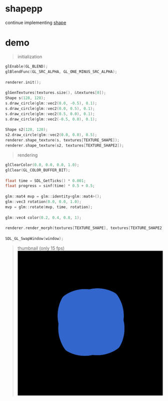 # shapepp
continue implementing [shape](https://github.com/AnatolyRybchych/shape)


# demo
> initialization
```cpp
glEnable(GL_BLEND);
glBlendFunc(GL_SRC_ALPHA, GL_ONE_MINUS_SRC_ALPHA);

renderer.init();

glGenTextures(textures.size(), &textures[0]);
Shape s(128, 128);
s.draw_circle(glm::vec2(0.0, -0.5), 0.1);
s.draw_circle(glm::vec2(0.0, 0.5), 0.1);
s.draw_circle(glm::vec2(0.5, 0.0), 0.1);
s.draw_circle(glm::vec2(-0.5, 0.0), 0.1);

Shape s2(128, 128);
s2.draw_circle(glm::vec2(0.0, 0.0), 0.5);
renderer.shape_texture(s, textures[TEXTURE_SHAPE]);
renderer.shape_texture(s2, textures[TEXTURE_SHAPE2]);
```

> rendering
```cpp
glClearColor(0.0, 0.0, 0.0, 1.0);
glClear(GL_COLOR_BUFFER_BIT);

float time = SDL_GetTicks() * 0.001;
float progress = sinf(time) * 0.5 + 0.5;

glm::mat4 mvp = glm::identity<glm::mat4>();
glm::vec3 rotation(0.0, 0.0, 1.0);
mvp = glm::rotate(mvp, time, rotation);

glm::vec4 color(0.2, 0.4, 0.8, 1);

renderer.render_morph(textures[TEXTURE_SHAPE], textures[TEXTURE_SHAPE2], color, 0.5, progress, mvp);

SDL_GL_SwapWindow(window);
```
> thumbnail (only 15 fps)
![circles](/thumbnails/circles_15fps.gif)